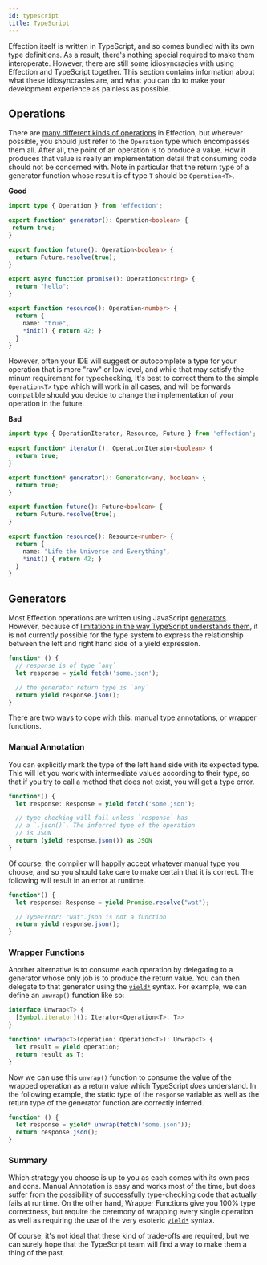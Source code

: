 ```yaml
---
id: typescript
title: TypeScript
---
```

Effection itself is written in TypeScript, and so comes bundled
with its own type definitions. As a result, there's nothing special required to
make them interoperate. However, there are still some idiosyncracies with
using Effection and TypeScript together. This section contains information about
what these idiosyncrasies are, and what you can do to make your development
experience as painless as possible.

## Operations

There are [many different kinds of operations][operations] in
Effection, but wherever possible, you should just refer to the
`Operation` type which encompasses them all. After all, the point of
an operation is to produce a value. How it produces that value is
really an implementation detail that consuming code should not be
concerned with. Note in particular that the return type of a generator
function whose result is of type `T` should be `Operation<T>`.

**Good**
```ts
import type { Operation } from 'effection';

export function* generator(): Operation<boolean> {
 return true;
}

export function future(): Operation<boolean> {
  return Future.resolve(true);
}

export async function promise(): Operation<string> {
  return "hello";
}

export function resource(): Operation<number> {
  return {
    name: "true",
    *init() { return 42; }
  }
}
```

However, often your IDE will suggest or autocomplete a type for your
operation that is more "raw" or low level, and while that may satisfy the
minum requirement for typechecking, It's best to correct them to the simple
`Operation<T>` type which will work in all cases, and will be forwards
compatible should you decide to change the implementation of your operation
in the future.

**Bad**
``` typescript
import type { OperationIterator, Resource, Future } from 'effection';

export function* iterator(): OperationIterator<boolean> {
  return true;
}

export function* generator(): Generator<any, boolean> {
  return true;
}

export function future(): Future<boolean> {
  return Future.resolve(true);
}

export function resource(): Resource<number> {
  return {
    name: "Life the Universe and Everything",
    *init() { return 42; }
  }
}
```

## Generators

Most Effection operations are written using JavaScript [generators][].
However, because of [limitations in the way TypeScript understands
them][1], it is not currently possible for the type system to express
the relationship between the left and right hand side of a yield
expression.


``` typescript
function* () {
  // response is of type `any`
  let response = yield fetch('some.json');

  // the generator return type is `any`
  return yield response.json();
}
```

There are two ways to cope with this: manual type annotations, or wrapper
functions.

### Manual Annotation

You can explicitly mark the type of the left hand side with its expected type.
This will let you work with intermediate values according to their type, so that
if you try to call a method that does not exist, you will get a type error.

``` typescript
function*() {
  let response: Response = yield fetch('some.json');

  // type checking will fail unless `response` has
  // a `.json()`. The inferred type of the operation
  // is JSON
  return (yield response.json()) as JSON
}
```

Of course, the compiler will happily accept whatever manual type you choose,
and so you should take care to make certain that it is correct. The following
will result in an error at runtime.

``` typescript
function*() {
  let response: Response = yield Promise.resolve("wat");

  // TypeError: "wat".json is not a function
  return yield response.json();
}
```

### Wrapper Functions

Another alternative is to consume each operation by delegating to a generator
whose only job is to produce the return value. You can then delegate to that
generator using the [`yield*`][yield*] syntax. For example, we can define an
`unwrap()` function like so:

``` typescript
interface Unwrap<T> {
  [Symbol.iterator](): Iterator<Operation<T>, T>>
}

function* unwrap<T>(operation: Operation<T>): Unwrap<T> {
  let result = yield operation;
  return result as T;
}
```

Now we can use this `unwrap()` function to consume the value of the wrapped
operation as a return value which TypeScript _does_ understand. In the following
example, the static type of the `response` variable as well as the return type
of the generator function are correctly inferred.

``` typescript
function* () {
  let response = yield* unwrap(fetch('some.json'));
  return response.json();
}
```

### Summary

Which strategy you choose is up to you as each comes with its own pros
and cons. Manual Annotation is easy and works most of the time, but
does suffer from the possibility of successfully type-checking code
that actually fails at runtime.  On the other hand, Wrapper Functions
give you 100% type correctness, but require the ceremony of wrapping
every single operation as well as requiring the use of the very
esoteric [`yield*`][yield*] syntax.

Of course, it's not ideal that these kind of trade-offs are required,
but we can surely hope that the TypeScript team will find a way to
make them a thing of the past.

[operations]: ./tasks#operations
[generators]: ./tasks#yield
[1]: https://github.com/microsoft/TypeScript/issues/43632
[yield*]: https://developer.mozilla.org/en-US/docs/Web/JavaScript/Reference/Operators/yield*
